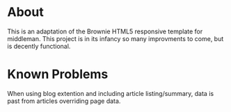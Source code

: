About
=============
This is an adaptation of the Brownie HTML5 responsive template for middleman. This project is in its infancy so many improvments to come, but is decently functional.

Known Problems
=============
When using blog extention and including article listing/summary, data is past from articles overriding page data. 